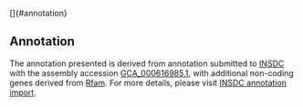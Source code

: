 []{#annotation}

Annotation
----------

The annotation presented is derived from annotation submitted to
[INSDC](http://www.insdc.org) with the assembly accession
[GCA\_000616985.1](http://www.ebi.ac.uk/ena/data/view/GCA_000616985.1),
with additional non-coding genes derived from
[Rfam](http://rfam.xfam.org/). For more details, please visit [INSDC
annotation
import](http://ensemblgenomes.org/info/data/insdc_annotation).
